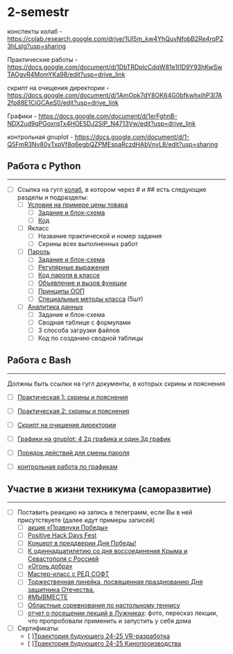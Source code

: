 # 2-semestr
конспекты колаб - https://colab.research.google.com/drive/1Ul5m_kw4YhQuvNfobB2Re4rqPZ3hLstg?usp=sharing

Практические работы - https://docs.google.com/document/d/1DbTRDplcCdqW81e1I1D9Y93hKwSwTAOgvR4MomYKa98/edit?usp=drive_link

скрипт на очищения директории - https://docs.google.com/document/d/1AmOpk7dY8OK64G0bfkwhxihP3l7A2fp88E1CiGCAeS0/edit?usp=drive_link

Графики - https://docs.google.com/document/d/1erFghnB-NDX2ud9qPGoxrqTx4HOE5DJ2SIP_N4713Vw/edit?usp=drive_link

контрольная gnuplot - https://docs.google.com/document/d/1-Q5FmR3Nv80yTxpVf8q6egbQZPMEspaRczdHAbVnyL8/edit?usp=sharing

     
## Работа с Python
____
- [ ] Ссылка на гугл [колаб](https://colab.research.google.com/drive/1Ul5m_kw4YhQuvNfobB2Re4rqPZ3hLstg?usp=sharing), в котором через # и ## есть следующие разделы и подразделы:
    - [ ] [Условия на примере цены товара](https://colab.research.google.com/drive/1Ul5m_kw4YhQuvNfobB2Re4rqPZ3hLstg#scrollTo=HEfLEX9t0KKU)
        - [ ] [Задание и блок-схема](https://colab.research.google.com/drive/1Ul5m_kw4YhQuvNfobB2Re4rqPZ3hLstg#scrollTo=3ujRP9_UQKIa&line=5&uniqifier=1)
        - [ ] [Код](https://colab.research.google.com/drive/1Ul5m_kw4YhQuvNfobB2Re4rqPZ3hLstg#scrollTo=wxhzXvB_fMI2)  
    - [ ] Якласс
        - [ ] Название практической и номер задания
        - [ ] Скрины всех выполненных работ
              
    - [ ] [Пароль](https://colab.research.google.com/drive/1Ul5m_kw4YhQuvNfobB2Re4rqPZ3hLstg#scrollTo=bTVxUzr_0aSG)
        - [ ] [Задание и блок-схема](https://colab.research.google.com/drive/1Ul5m_kw4YhQuvNfobB2Re4rqPZ3hLstg#scrollTo=9mO4hzZufbeX)
        - [ ] [Регулярные выражения](https://colab.research.google.com/drive/1Ul5m_kw4YhQuvNfobB2Re4rqPZ3hLstg#scrollTo=ZS2fU_drqX6h)
        - [ ] [Код пароля в классе](https://colab.research.google.com/drive/1Ul5m_kw4YhQuvNfobB2Re4rqPZ3hLstg#scrollTo=b2schz_9xwCP)
        - [ ] [Объявление и вызов функции](https://colab.research.google.com/drive/1Ul5m_kw4YhQuvNfobB2Re4rqPZ3hLstg#scrollTo=eG-P6BwKe0WA)
        - [ ] [Принципы ООП](https://colab.research.google.com/drive/1Ul5m_kw4YhQuvNfobB2Re4rqPZ3hLstg#scrollTo=V2eLAevz2ChR)
        - [ ] [Специальные методы класса](https://colab.research.google.com/drive/1Ul5m_kw4YhQuvNfobB2Re4rqPZ3hLstg#scrollTo=SvsVaxeCwKL6) (5шт)
    - [ ] [Аналитика данных](https://colab.research.google.com/drive/1Ul5m_kw4YhQuvNfobB2Re4rqPZ3hLstg#scrollTo=ZOtGYGYo7tUS)
        - [ ] Задание и блок-схема
        - [ ] Сводная таблице с формулами 
        - [ ] 3 способа загрузки файлов
        - [ ] Код по созданию сводной таблицы
     
## Работа с Bash
____
Должны быть ссылки на гугл документы, в которых скрины и пояснения
- [ ] [Практическая 1: скрины и пояснения](https://docs.google.com/document/d/1DbTRDplcCdqW81e1I1D9Y93hKwSwTAOgvR4MomYKa98/edit?usp=drive_link) 

- [ ] [Практическая 2: скрины и пояснения](https://docs.google.com/document/d/1DbTRDplcCdqW81e1I1D9Y93hKwSwTAOgvR4MomYKa98/edit?usp=drive_link)
- [ ] [Скрипт на очищения директории](https://docs.google.com/document/d/1AmOpk7dY8OK64G0bfkwhxihP3l7A2fp88E1CiGCAeS0/edit?usp=drive_link)
- [ ] [Графики на gnuplot: 4 2д графика и один 3д график](https://docs.google.com/document/d/1AmOpk7dY8OK64G0bfkwhxihP3l7A2fp88E1CiGCAeS0/edit?usp=drive_link)
- [ ] [Порядок действий для смены пароля](https://docs.google.com/document/d/1o8V7UsoNPFYD0p6SKxOkQEwMOaOn0FM5kiKRzOzeT38/edit?usp=sharing) 
- [ ] [контрольная работа по графикам](https://docs.google.com/document/d/1-Q5FmR3Nv80yTxpVf8q6egbQZPMEspaRczdHAbVnyL8/edit?usp=sharing) 

## Участие в жизни техникума (саморазвитие)
____
- [ ] Поставить реакцию на запись в телеграмм, если Вы в ней присутствуете (далее идут примеры записей)
    - [ ] [акция «Правнуки Победы»](https://t.me/luberteh/6804)
    - [ ] [Positive Hack Days Fest](https://t.me/luberteh/6969)
    - [ ] [Концерт в преддверии Дня Победы!](https://t.me/luberteh/6725)
    - [ ] [К одиннадцатилетию со дня воссоединения Крыма и Севастополя с Россией](https://t.me/luberteh/6111)
    - [ ] [«Огонь добра»](https://t.me/luberteh/6060)
    - [ ] [Мастер-класс с РЕД СОФТ](https://t.me/luberteh/5972)
    - [ ] [Торжественная линейка, посвященная празднованию Дня защитника Отечества.](https://t.me/luberteh/5949)
    - [ ] [#МЫВМЕСТЕ ](https://t.me/luberteh/5790)
    - [ ] [Областные соревнования по настольному теннису](https://t.me/luberteh/5402)
    - [ ] [отчет о посещении лекций в Лужниках](https://docs.google.com/document/d/1yPdcTGGtP3WaDGkjDNH0zXd4pC6M2eEWEIMCR_Cc6HM/edit?usp=sharing): фото, пересказ лекции, что пропробовали применить и запустить у себя дома
- [ ] Сертификаты:
    - [ ][Траектория будующего 24-25 VR-разработка](https://drive.google.com/file/d/15sFO634YRbWJ0qoslEJQsJQdI7ZAbii3/view?usp=drive_link)
    - [ ][Траектория будующего 24-25 Кинопроизводства](https://drive.google.com/file/d/1HK0s-_g5e7bAx_lhxlKDY2QRf8jEEz6B/view?usp=drive_link)
          

